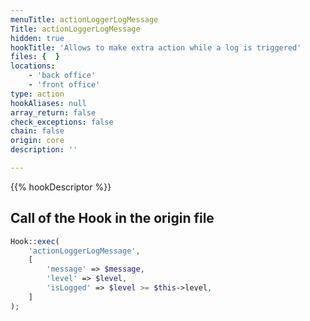 ```yaml
---
menuTitle: actionLoggerLogMessage
Title: actionLoggerLogMessage
hidden: true
hookTitle: 'Allows to make extra action while a log is triggered'
files: {  }
locations:
    - 'back office'
    - 'front office'
type: action
hookAliases: null
array_return: false
check_exceptions: false
chain: false
origin: core
description: ''

---
```


{{% hookDescriptor %}}

## Call of the Hook in the origin file

```php
Hook::exec(
    'actionLoggerLogMessage',
    [
        'message' => $message,
        'level' => $level,
        'isLogged' => $level >= $this->level,
    ]
);
```

